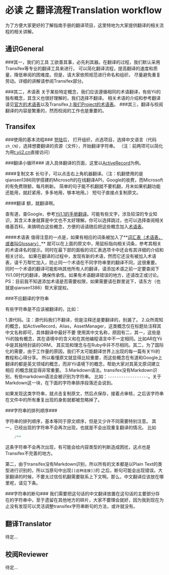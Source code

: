 必读 之 翻译流程Translation workflow
====================

为了方便大家更好的了解指南手册的翻译项目，这里特地为大家提供翻译的相关流程的相关讲解。

通识General
------------------

###其一，我们的工具
工欲善其事，必先利其器。在翻译的过程，我们默认采用Transifex等专业的翻译工具来进行，
可以简化翻译流程，提高翻译的速度和质量，降低审阅的困难度。但是，请大家依照规范进行命名和组织，
尽量避免重复劳动。详细的讲解请参阅Transifex部分。

###其二，术语表
关于某些特定概念，我们应该遵循相同的术语翻译，有些Yii的独有概念，其含义也很好理解的，我们选择不翻译。
相关术语的介绍和参考翻译请见[官方的术语表](glossary.md)以及Transifex上[我们Project的术语表](#%E6%9C%AF%E8%AF%AD%E8%A1%A8)。
###其三，翻译与校阅
翻译的内容是繁重的，然而校阅的工作也是重要的。

Transifex
------------------
###使用的基本流程###
[登陆](https://www.transifex.com/signin/?next=/projects/p/yii2-guide-chinesization-program/)后，
打开组织，点选项目，选择中文语言（代码``zh_CN``），选择想要翻译的资源（文件），开始翻译字符串。
（注：前两项可以简化为用[t.yii2.cn](http://t.yii2.cn)直接访问）

###翻译小循环###
进入具体翻译的页面，这里以[ActiveRecord](https://www.transifex.com/projects/p/yii2-guide-chinesization-program/translate/#zh_CN/active-record)为例。

####复制文本
长句子，可以点击右上角机器翻译。（注：机翻使用的是qiansen1386同学搭建的Microsoft的在线翻译API，Google的收费，而Microsoft的有免费限额，每月刷新。
简单的句子能不机翻就不要机翻，月末如果机翻功能还能用，就赶紧用，多多地用，够本地用。）
短句子直接点复制原文。

####翻译
额，就翻译啊。

查有道，查Google，参考[Yii1.1的手册翻译](http://www.yiiframework.com/doc/guide/1.1/zh_cn/index)。可能有些文字，涉及较深的专业知识，其含义本身就算是中文也不太好理解。你可以选择跳过，也可以选择查阅相关维基百科，来搞明白这些概念，方便的话请随后把这些概念加入[术语表](#%E6%9C%AF%E8%AF%AD%E8%A1%A8)。

####术语表
值得注意的一点是，如果有相应的词条被加入了**[词汇表（术语表，或者叫Glossary）](https://www.transifex.com/projects/p/yii2-guide-chinesization-program/glossary/l/zh_CN/)**
就可以在上面的原文中，用鼠标指向相关词条，参考其相关的术语译名的提示。同时在最下部的面板的词汇表选项卡中还会有其详细的介绍和相关讨论。
如果在翻译的过程中，发现有新的术语，然而它还没有被加入术语表，请千万帮忙加入，防止同一个术语在不同字符串里的翻译不同，这很重要。
同时一个术语的翻译可能影响其他所有人的翻译，请添加术语之前一定要查阅下Yii1.0时代的翻译，确保传承性。如果有术语翻译错误的地方，还请改正或讨论。
PS：目前我不知道添加术语是否需要权限，如果需要请在群里说下，请东方（也就是qiansen1386）帮大家提权。

###不应翻译的字符串

有些字符串是不应该被翻译的，比如：

1.源代码。注：源代码我们不翻译，但是注释还是要翻译的，别漏了。
2.众所周知的概念，如ActiveRecord，Alias，AssetManager，这类概念仅在标题处注释其中文名称即可，具体翻译中最好不要
使用其中文名称，原因有二，其一，这些是Yii的独有概念，其在语境中的含义和在其他编程语言中不一定相同。比如AR在Yii中是其独特封装的ORM，
其实现和理念与在Ruby中并不尽相同。其二，为了国际化的需要，由于工作量的原因，我们不太可能翻译世界上出现的每一篇有关Yii的教程和心得分享。
所以看懂原文就显得比较重要，而这些概念在有道和Google上翻译的都是英文领域的概念，而非Yii语境下的概念，帮助大家对其英文原词建立相应
的概念就显得非常重要。
3.Markdown语法。transifex没有Markdown识别，有些markdown语法会被识别为字符串。
比如：``------------------``。关于Markdown这一块，在下面的字符串排序段落还会说到。

如果发现这类字符串，就点击复制原文，然后点保存，接着点审核，之后该字符串在文件中的所有重复出现的身影就都被忽略掉了。

###字符串的排列顺序###

字符串的排列顺序，基本等同于原文顺序，但是又少许不同需要特别注意。
其一，已经出现的字符串不会再次出现，也就是不会出现重复翻译的情况。
比如
```Markdown
    /**
```
这条字符串不会再次出现，有可能会给内容类型的判断造成困扰，这点也是Transifex不完善的地方。

第二，由于transifex没有Markdown识别，所以所有的文本都是以Plain Text的类型进行识别的，所以当原句中出现``[[这种连接]]``的
之后，断句可能会出现错误。大家翻译的时候，不要太过信任机翻需要联系上下文啊。那么，中文翻译应该放在哪里呢，请见下条。

###字符串的断句###
我们需要把这句话的中文翻译放置在这句话的主要部分存在的字符串中，至于遗留在其他地方的碎片，大家不要理会就好，因为我到现在为止没有发现可以灵活调整transifex字符串断句的方法，或许就没有。



翻译Translator
------------------

待定...

校阅Reviewer
------------------

待定...
